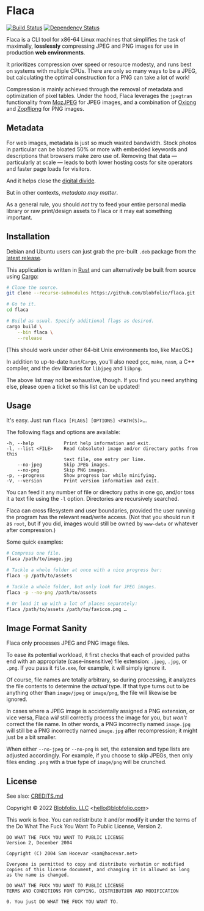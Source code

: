 # Flaca

[![Build Status](https://github.com/Blobfolio/flaca/workflows/Build/badge.svg)](https://github.com/Blobfolio/flaca/actions)
[![Dependency Status](https://deps.rs/repo/github/blobfolio/flaca/status.svg)](https://deps.rs/repo/github/blobfolio/flaca)

Flaca is a CLI tool for x86-64 Linux machines that simplifies the task of maximally, **losslessly** compressing JPEG and PNG images for use in production **web environments**.

It prioritizes compression over speed or resource modesty, and runs best on systems with multiple CPUs. There are only so many ways to be a JPEG, but calculating the optimal construction for a PNG can take a lot of work!

Compression is mainly achieved through the removal of metadata and optimization of pixel tables. Under the hood, Flaca leverages the `jpegtran` functionality from [MozJPEG](https://github.com/mozilla/mozjpeg) for JPEG images, and a combination of [Oxipng](https://github.com/shssoichiro/oxipng) and [Zopflipng](https://github.com/google/zopfli) for PNG images.



## Metadata

For web images, metadata is just so much wasted bandwidth. Stock photos in particular can be bloated 50% or more with embedded keywords and descriptions that browsers make zero use of. Removing that data — particularly at scale — leads to both lower hosting costs for site operators and faster page loads for visitors.

And it helps close the [digital divide](https://en.wikipedia.org/wiki/Digital_divide).

But in other contexts, _metadata may matter_.

As a general rule, you should _not_ try to feed your entire personal media library or raw print/design assets to Flaca or it may eat something important.



## Installation

Debian and Ubuntu users can just grab the pre-built `.deb` package from the [latest release](https://github.com/Blobfolio/flaca/releases/latest).

This application is written in [Rust](https://www.rust-lang.org/) and can alternatively be built from source using [Cargo](https://github.com/rust-lang/cargo):

```bash
# Clone the source.
git clone --recurse-submodules https://github.com/Blobfolio/flaca.git

# Go to it.
cd flaca

# Build as usual. Specify additional flags as desired.
cargo build \
    --bin flaca \
    --release
```

(This should work under other 64-bit Unix environments too, like MacOS.)

In addition to up-to-date `Rust`/`Cargo`, you'll also need `gcc`, `make`, `nasm`, a C++ compiler, and the dev libraries for `libjpeg` and `libpng`.

The above list may not be exhaustive, though. If you find you need anything else, please open a ticket so this list can be updated!



## Usage

It's easy. Just run `flaca [FLAGS] [OPTIONS] <PATH(S)>…`.

The following flags and options are available:
```
-h, --help           Print help information and exit.
-l, --list <FILE>    Read (absolute) image and/or directory paths from this
                     text file, one entry per line.
    --no-jpeg        Skip JPEG images.
    --no-png         Skip PNG images.
-p, --progress       Show progress bar while minifying.
-V, --version        Print version information and exit.
```

You can feed it any number of file or directory paths in one go, and/or toss it a text file using the `-l` option. Directories are recursively searched.

Flaca can cross filesystem and user boundaries, provided the user running the program has the relevant read/write access. (Not that you should run it as `root`, but if you did, images would still be owned by `www-data` or whatever after compression.)

Some quick examples:
```bash
# Compress one file.
flaca /path/to/image.jpg

# Tackle a whole folder at once with a nice progress bar:
flaca -p /path/to/assets

# Tackle a whole folder, but only look for JPEG images.
flaca -p --no-png /path/to/assets

# Or load it up with a lot of places separately:
flaca /path/to/assets /path/to/favicon.png …
```



## Image Format Sanity

Flaca only processes JPEG and PNG image files.

To ease its potential workload, it first checks that each of provided paths end with an appropriate (case-insensitive) file extension: `.jpeg`, `.jpg`, or `.png`. If you pass it `file.exe`, for example, it will simply ignore it.

Of course, file names are totally arbitrary, so during processing, it analyzes the file contents to determine the _actual_ type. If that type turns out to be anything other than `image/jpeg` or `image/png`, the file will likewise be ignored.

In cases where a JPEG image is accidentally assigned a PNG extension, or vice versa, Flaca _will_ still correctly process the image for you, but _won't_ correct the file name. In other words, a PNG incorrectly named `image.jpg` will still be a PNG incorrectly named `image.jpg` after recompression; it might just be a bit smaller.

When either `--no-jpeg` or `--no-png` is set, the extension and type lists are adjusted accordingly. For example, if you choose to skip JPEGs, then only files ending `.png` with a true type of `image/png` will be crunched.



## License

See also: [CREDITS.md](CREDITS.md)

Copyright © 2022 [Blobfolio, LLC](https://blobfolio.com) &lt;hello@blobfolio.com&gt;

This work is free. You can redistribute it and/or modify it under the terms of the Do What The Fuck You Want To Public License, Version 2.

    DO WHAT THE FUCK YOU WANT TO PUBLIC LICENSE
    Version 2, December 2004

    Copyright (C) 2004 Sam Hocevar <sam@hocevar.net>

    Everyone is permitted to copy and distribute verbatim or modified
    copies of this license document, and changing it is allowed as long
    as the name is changed.

    DO WHAT THE FUCK YOU WANT TO PUBLIC LICENSE
    TERMS AND CONDITIONS FOR COPYING, DISTRIBUTION AND MODIFICATION

    0. You just DO WHAT THE FUCK YOU WANT TO.

